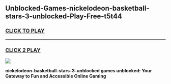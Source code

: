
## Unblocked-Games-nickelodeon-basketball-stars-3-unblocked-Play-Free-t5t44
<h3>
<a href="https://premium76.site?title=nickelodeon-basketball-stars-3-unblocked&ref=23A">CLICK TO PLAY</a></h3>
<hr>

<h3>
<a href="https://premium76.site?title=nickelodeon-basketball-stars-3-unblocked&ref=23A">CLICK 2 PLAY</a>
  
</h3>

<a href="https://premium76.site?title=nickelodeon-basketball-stars-3-unblocked&ref=23A"><img src="https://clearcache.store/games.png"></a>


**nickelodeon-basketball-stars-3-unblocked games unblocked: Your Gateway to Fun and Accessible Online Gaming**
